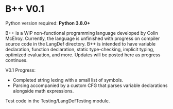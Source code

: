 # B++ V0.1

Python version required: **Python 3.8.0+**

B++ is a WIP non-functional programming language developed by Colin McElroy. Currently, the language is unfinished with progress on compiler source code in the LangDef directory. B++ is intended to have variable declaration, function declaration, static type-checking, implicit typing, optimized evaluation, and more. Updates will be posted here as progress continues.

V0.1 Progress:
- Completed string lexing with a small list of symbols.
- Parsing accompanied by a custom CFG that parses variable declarations alongside math expressions.

Test code in the Testing/LangDefTesting module.